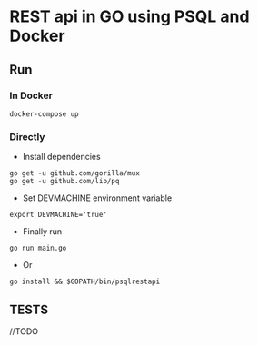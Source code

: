 # REST api in GO using PSQL and Docker

## Run

### In Docker
`docker-compose up`

### Directly

* Install dependencies
```
go get -u github.com/gorilla/mux
go get -u github.com/lib/pq
```
* Set DEVMACHINE environment variable
```
export DEVMACHINE='true'
```
* Finally run
```
go run main.go
```
* Or
```
go install && $GOPATH/bin/psqlrestapi
```

## TESTS

//TODO
